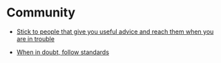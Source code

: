 # Community


 - [Stick to people that give you useful advice and reach them when you are in trouble](../Stick%20to%20people%20that%20give%20you%20useful%20advice%20and%20reach%20them%20when%20you%20are%20in%20trouble/index.md)
    
 - [When in doubt, follow standards](../When%20in%20doubt,%20follow%20standards/index.md)
    
